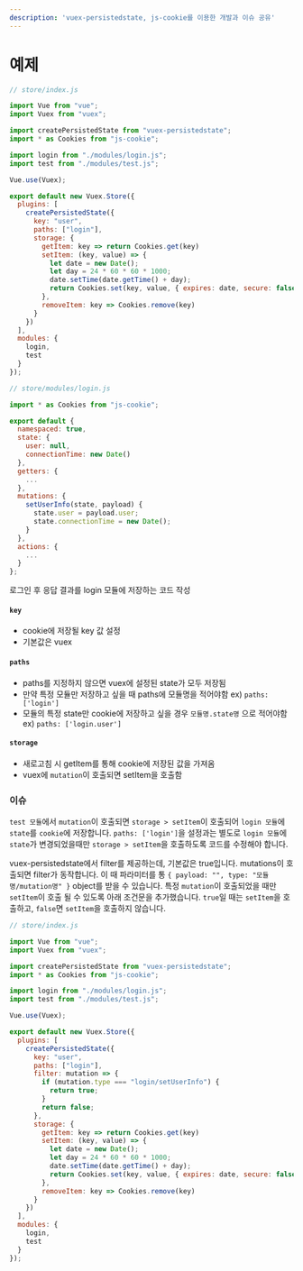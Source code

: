```yaml
---
description: 'vuex-persistedstate, js-cookie를 이용한 개발과 이슈 공유'
---
```


# 예제

```javascript
// store/index.js

import Vue from "vue";
import Vuex from "vuex";

import createPersistedState from "vuex-persistedstate";
import * as Cookies from "js-cookie";

import login from "./modules/login.js";
import test from "./modules/test.js";

Vue.use(Vuex);

export default new Vuex.Store({
  plugins: [
    createPersistedState({
      key: "user",
      paths: ["login"],
      storage: {
        getItem: key => return Cookies.get(key)
        setItem: (key, value) => {
          let date = new Date();
          let day = 24 * 60 * 60 * 1000;
          date.setTime(date.getTime() + day);
          return Cookies.set(key, value, { expires: date, secure: false });
        },
        removeItem: key => Cookies.remove(key)
      }
    })
  ],
  modules: {
    login,
    test
  }
});

```

```javascript
// store/modules/login.js

import * as Cookies from "js-cookie";

export default {
  namespaced: true,
  state: {
    user: null,
    connectionTime: new Date()
  },
  getters: {
    ...
  },
  mutations: {
    setUserInfo(state, payload) {
      state.user = payload.user;
      state.connectionTime = new Date();
    }
  },
  actions: {
    ...
  }
};

```

로그인 후 응답 결과를 login 모듈에 저장하는 코드 작성

#### `key`

* cookie에 저장될 key 값 설정
* 기본값은 vuex

#### `paths`

* paths를 지정하지 않으면 vuex에 설정된 state가 모두 저장됨
* 만약 특정 모듈만 저장하고 싶을 때 paths에 모듈명을 적어야함 ex\) `paths: ['login']`
* 모듈의 특정 state만 cookie에 저장하고 싶을 경우 `모듈명.state명` 으로 적어야함  ex\) `paths: ['login.user']`

#### `storage`

* 새로고침 시 getItem를 통해 cookie에 저장된 값을 가져옴
* vuex에 `mutation`이 호출되면 setItem을 호출함

### 이슈

`test 모듈`에서 `mutation`이 호출되면 `storage > setItem`이 호출되어 `login 모듈`에 `state`를 `cookie`에 저장합니다. `paths: ['login']`을 설정과는 별도로 `login 모듈`에 `state`가 변경되었을때만 `storage > setItem`을 호출하도록 코드를 수정해야 합니다.

vuex-persistedstate에서 filter를 제공하는데, 기본값은 true입니다. mutations이 호출되면 filter가 동작합니다. 이 때 파라미터를 통 `{ payload: "", type: "모듈명/mutation명" }` object를 받을 수 있습니다. 특정 `mutation`이 호출되었을 때만 `setItem`이 호출 될 수 있도록 아래 조건문을 추가했습니다. `true`일 때는 `setItem`을 호출하고, `false`면 `setItem`을 호출하지 않습니다.

```javascript
// store/index.js

import Vue from "vue";
import Vuex from "vuex";

import createPersistedState from "vuex-persistedstate";
import * as Cookies from "js-cookie";

import login from "./modules/login.js";
import test from "./modules/test.js";

Vue.use(Vuex);

export default new Vuex.Store({
  plugins: [
    createPersistedState({
      key: "user",
      paths: ["login"],
      filter: mutation => {
        if (mutation.type === "login/setUserInfo") {
          return true;
        }
        return false;
      },
      storage: {
        getItem: key => return Cookies.get(key)
        setItem: (key, value) => {
          let date = new Date();
          let day = 24 * 60 * 60 * 1000;
          date.setTime(date.getTime() + day);
          return Cookies.set(key, value, { expires: date, secure: false });
        },
        removeItem: key => Cookies.remove(key)
      }
    })
  ],
  modules: {
    login,
    test
  }
});

```

